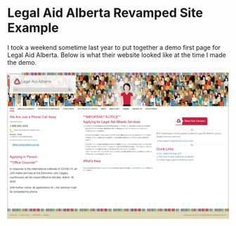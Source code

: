 # Legal Aid Alberta Revamped Site Example

I took a weekend sometime last year to put together a demo first page for Legal Aid Alberta. Below is what their website looked like at the time I made the demo.

![Old LAA Screenshot](https://github.com/nobledm/laa-sample/blob/master/img/laa-current.JPG?raw=true "Old LAA Website Design")
